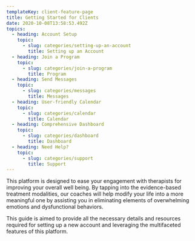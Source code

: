 ```yaml
---
templateKey: client-feature-page
title: Getting Started for Clients
date: 2020-10-08T13:58:53.492Z
topics:
  - heading: Account Setup
    topic:
      - slug: categories/setting-up-an-account
        title: Setting up an Account
  - heading: Join a Program
    topic:
      - slug: categories/join-a-program
        title: Program
  - heading: Send Messages
    topic:
      - slug: categories/messages
        title: Messages
  - heading: User-friendly Calendar
    topic:
      - slug: categories/calendar
        title: Calendar
  - heading: Comprehensive Dashboard
    topic:
      - slug: categories/dashboard
        title: Dashboard
  - heading: Need Help?
    topic:
      - slug: categories/support
        title: Support
---
```

This platform is designed to ease your engagement with therapists for improving your overall well being. By tapping into the evidence-based treatment modalities, our coaches will help modify your life into a more meaningful one by assisting you in eliminating elements of overwhelming emotions and dysfunctional behaviors.

This guide is aimed to provide all the necessary details and resources required for setting up a new account and leveraging the multifaceted features of this platform.
